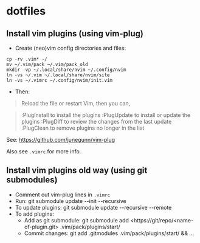 # dotfiles

## Install vim plugins (using vim-plug)

* Create (neo)vim config directories and files:
```
cp -rv .vim* ~/
mv ~/.vim/pack ~/.vim/pack_old
mkdir -vp ~/.local/share/nvim ~/.config/nvim
ln -vs ~/.vim ~/.local/share/nvim/site
ln -vs ~/.vimrc ~/.config/nvim/init.vim
```

* Then:

> Reload the file or restart Vim, then you can,

>    :PlugInstall to install the plugins
>    :PlugUpdate to install or update the plugins
>    :PlugDiff to review the changes from the last update
>    :PlugClean to remove plugins no longer in the list

See: https://github.com/junegunn/vim-plug

Also see `.vimrc` for more info.

## Install vim plugins old way (using git submodules)
* Comment out vim-plug lines in `.vimrc`
* Run: git submodule update --init --recursive
* To update plugins: git submodule update --recursive --remote
* To add plugins:
  * Add as git submodule: git submodule add <https://git/repo/<name-of-plugin.git> .vim/pack/plugins/start/<name-of-plugin>
  * Commit changes: git add .gitmodules .vim/pack/plugins/start/<name-of-plugin> && ...
